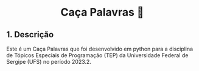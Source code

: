 <h1 align="center">Caça Palavras 📝</h1>
<h2>1. Descrição</h2>
<p>
  Este é um Caça Palavras que foi desenvolvido em python para 
  a disciplina de Tópicos Especiais de Programação (TEP) da 
  Universidade Federal de Sergipe (UFS) no período 2023.2.
</p>
